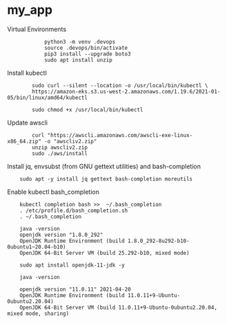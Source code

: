 # my_app
 Virtual Environments

                python3 -m venv .devops
                source .devops/bin/activate
                pip3 install --upgrade boto3
                sudo apt install unzip

Install kubectl

            sudo curl --silent --location -o /usr/local/bin/kubectl \
            https://amazon-eks.s3.us-west-2.amazonaws.com/1.19.6/2021-01-05/bin/linux/amd64/kubectl

            sudo chmod +x /usr/local/bin/kubectl

Update awscli

            curl "https://awscli.amazonaws.com/awscli-exe-linux-x86_64.zip" -o "awscliv2.zip"
            unzip awscliv2.zip
            sudo ./aws/install

Install jq, envsubst (from GNU gettext utilities) and bash-completion

        sudo apt -y install jq gettext bash-completion moreutils


Enable kubectl bash_completion

        kubectl completion bash >>  ~/.bash_completion
        . /etc/profile.d/bash_completion.sh
        . ~/.bash_completion

        java -version
        openjdk version "1.8.0_292"
        OpenJDK Runtime Environment (build 1.8.0_292-8u292-b10-0ubuntu1~20.04-b10)
        OpenJDK 64-Bit Server VM (build 25.292-b10, mixed mode)
        
        sudo apt install openjdk-11-jdk -y

        java -version

        openjdk version "11.0.11" 2021-04-20
        OpenJDK Runtime Environment (build 11.0.11+9-Ubuntu-0ubuntu2.20.04)
        OpenJDK 64-Bit Server VM (build 11.0.11+9-Ubuntu-0ubuntu2.20.04, mixed mode, sharing)